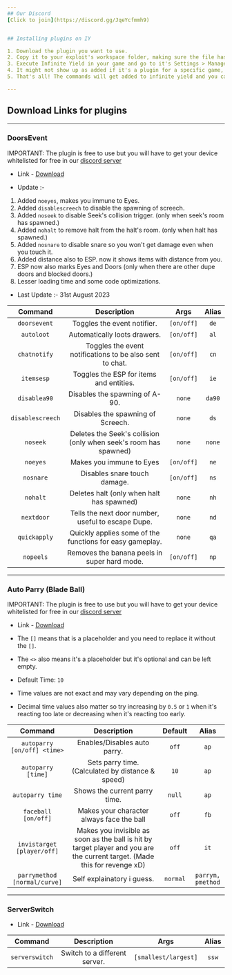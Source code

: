 ```yaml
---
## Our Discord
[Click to join](https://discord.gg/JqeYcfmmh9)


## Installing plugins on IY

1. Download the plugin you want to use.
2. Copy it to your exploit's workspace folder, making sure the file has `.iy` extension.
3. Execute Infinite Yield in your game and go to it's Settings > Manage Plugins > Add > Enter the file name, for example if you downloaded a file `yourfile.iy`, you have to enter `yourfile` without the `.iy` extension.
4. It might not show up as added if it's a plugin for a specific game, make sure you're in the right game if it's made for specific game.
5. That's all! The commands will get added to infinite yield and you can use the infinite yeild command bar to use the plugin!

---
```


## Download Links for plugins

---

### DoorsEvent

IMPORTANT: The plugin is free to use but you will have to get your device whitelisted for free in our [discord server](https://discord.gg/JqeYcfmmh9)

- Link - [Download](https://cdn.discordapp.com/attachments/590098113058963468/1072585705211048057/doorsevent.iy)

- Update :-
1. Added `noeyes`, makes you immune to Eyes.
2. Added `disablescreech` to disable the spawning of screech.
3. Added `noseek` to disable Seek's collision trigger. (only when seek's room has spawned.)
4. Added `nohalt` to remove halt from the halt's room. (only when halt has spawned.)
5. Added `nosnare` to disable snare so you won't get damage even when you touch it.
6. Added distance also to ESP. now it shows items with distance from you.
7. ESP now also marks Eyes and Doors (only when there are other dupe doors and blocked doors.)
8. Lesser loading time and some code optimizations.

- Last Update :- 31st August 2023

|Command|Description|Args|Alias|
|:---:|:---:|:---:|:---:|
|`doorsevent`|Toggles the event notifier.|`[on/off]`|`de`|
|`autoloot`|Automatically loots drawers.|`[on/off]`|`al`|
|`chatnotify`|Toggles the event notifications to be also sent to chat.|`[on/off]`|`cn`|
|`itemsesp`|Toggles the ESP for items and entities.|`[on/off]`|`ie`|
|`disablea90`|Disables the spawning of A-90.|`none`|`da90`|
|`disablescreech`|Disables the spawning of Screech.|`none`|`ds`|
|`noseek`|Deletes the Seek's collision (only when seek's room has spawned)|`none`|`none`
|`noeyes`|Makes you immune to Eyes|`[on/off]`|`ne`
|`nosnare`|Disables snare touch damage.|`[on/off]`|`ns`
|`nohalt`|Deletes halt (only when halt has spawned)|`none`|`nh`
|`nextdoor`|Tells the next door number, useful to escape Dupe.|`none`|`nd`|
|`quickapply`|Quickly applies some of the functions for easy gameplay.|`none`|`qa`
|`nopeels`|Removes the banana peels in super hard mode.|`[on/off]`|`np`

---

### Auto Parry (Blade Ball)

IMPORTANT: The plugin is free to use but you will have to get your device whitelisted for free in our [discord server](https://discord.gg/JqeYcfmmh9)

- Link -
[Download](https://cdn.discordapp.com/attachments/590098113058963468/1164834958255333416/autoparry.iy)

- The `[]` means that is a placeholder and you need to replace it
without the `[]`.
- The `<>` also means it's a placeholder but it's optional and can be left empty.

- Default Time: `10`
- Time values are not exact and may vary depending on the ping.
- Decimal time values also matter so try increasing by `0.5` or `1` when it's
reacting too late or decreasing when it's reacting too early.

|Command|Description|Default|Alias|
|:---:|:---:|:---:|:---:|
|`autoparry [on/off] <time>`|Enables/Disables auto parry.|`off`|`ap`|
|`autoparry [time]`|Sets parry time. (Calculated by distance & speed)|`10`|`ap`|
|`autoparry time`|Shows the current parry time.|`null`|`ap`|
|`faceball [on/off]`|Makes your character always face the ball |`off`|`fb`|
|`invistarget [player/off]`|Makes you invisible as soon as the ball is hit by target player and you are the current target. (Made this for revenge xD)|`off`|`it`|
|`parrymethod [normal/curve]`|Self explainatory i guess.|`normal`|`parrym, pmethod`|

---

### ServerSwitch

- Link - [Download](https://cdn.discordapp.com/attachments/590098113058963468/1057886405566660628/serverswitch.iy)

|Command|Description|Args|Alias|
|:---:|:---:|:---:|:---:|
|`serverswitch`|Switch to a different server.|`[smallest/largest]`|`ssw`
